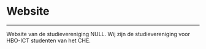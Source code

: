 # Website

***

Website van de studievereniging NULL. Wij zijn de studievereniging voor HBO-ICT studenten van het CHE.
